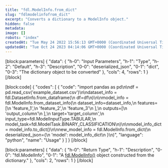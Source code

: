 ```yaml
---
title: "fdl.ModelInfo.from_dict"
slug: "fdlmodelinfofrom_dict"
excerpt: "Converts a dictionary to a ModelInfo object."
hidden: false
metadata: 
image: []
robots: "index"
createdAt: "Tue May 24 2022 15:56:13 GMT+0000 (Coordinated Universal Time)"
updatedAt: "Tue Oct 24 2023 04:14:06 GMT+0000 (Coordinated Universal Time)"
---
```

[block:parameters]
{
  "data": {
    "h-0": "Input Parameters",
    "h-1": "Type",
    "h-2": "Default",
    "h-3": "Description",
    "0-0": "deserialized_json",
    "0-1": "dict",
    "0-3": "The dictionary object to be converted"
  },
  "cols": 4,
  "rows": 1
}
[/block]

[block:code]
{
  "codes": [
    {
      "code": "import pandas as pd\n\ndf = pd.read_csv('example_dataset.csv')\n\ndataset_info = fdl.DatasetInfo.from_dataframe(\n    df=df\n)\n\nmodel_info = fdl.ModelInfo.from_dataset_info(\n    dataset_info=dataset_info,\n    features=[\n        'feature_1',\n        'feature_2',\n        'feature_3'\n    ],\n    outputs=[\n        'output_column'\n    ],\n    target='target_column',\n    input_type=fdl.ModelInputType.TABULAR,\n    model_task=fdl.ModelTask.BINARY_CLASSIFICATION\n)\n\nmodel_info_dict = model_info.to_dict()\n\nnew_model_info = fdl.ModelInfo.from_dict(\n    deserialized_json={\n        'model': model_info_dict\n    }\n)",
      "language": "python",
      "name": "Usage"
    }
  ]
}
[/block]

[block:parameters]
{
  "data": {
    "h-0": "Return Type",
    "h-1": "Description",
    "0-0": "fdl.ModelInfo",
    "0-1": "A [fdl.ModelInfo()](ref:fdlmodelinfo) object constructed from the dictionary."
  },
  "cols": 2,
  "rows": 1
}
[/block]